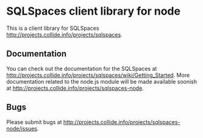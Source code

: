SQLSpaces client library for node
=================================

This is a client library for SQLSpaces <http://projects.collide.info/projects/sqlspaces>.

## Documentation

You can check out the documentation for the SQLSpaces at <http://projects.collide.info/projects/sqlspaces/wiki/Getting_Started>. More documentation related to the node.js module will be made available soonish at <http://projects.collide.info/projects/sqlspaces-node>.

## Bugs

Please submit bugs at <http://projects.collide.info/projects/sqlspaces-node/issues>.
